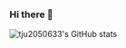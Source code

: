 ### Hi there 👋

![tju2050633's GitHub stats](https://github-readme-stats.vercel.app/api?username=tju2050633&bg_color=30,e96443,904e95&title_color=fff&text_color=fff)

